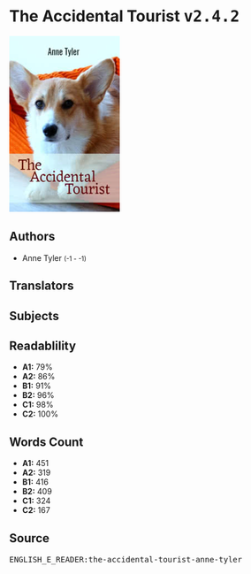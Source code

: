 # The Accidental Tourist <kbd>v2.4.2</kbd>

![](./cover.medium.jpg "")

## Authors


 - Anne Tyler <small>(-1 - -1)</small>

## Translators



## Subjects



## Readablility


 - **A1:** 79%
 - **A2:** 86%
 - **B1:** 91%
 - **B2:** 96%
 - **C1:** 98%
 - **C2:** 100%

## Words Count


 - **A1:** 451
 - **A2:** 319
 - **B1:** 416
 - **B2:** 409
 - **C1:** 324
 - **C2:** 167

## Source


<kbd>ENGLISH_E_READER:the-accidental-tourist-anne-tyler</kbd>
